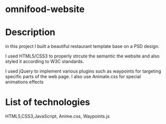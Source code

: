 # omnifood-website


# Description
in this project I built a beautiful restaurant template base on a PSD design.

I used HTML5/CSS3 to properly strcute the semantic the website and also styled it according to W3C standards.

I used jQuery to implement various plugins such as waypoints for targeting specific parts of the web page. I also use Animate.css for special animations effects

# List of technologies
HTML5,CSS3,JavaScript, Anime.css, Waypoints.js 
